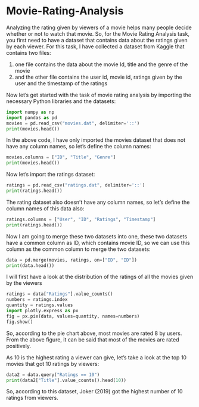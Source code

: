 # Movie-Rating-Analysis

Analyzing the rating given by viewers of a movie helps many people decide whether or not to watch that movie. So, for the Movie Rating Analysis task, you first need to have a dataset that contains data about the ratings given by each viewer. For this task, I have collected a dataset from Kaggle that contains two files:

1. one file contains the data about the movie Id, title and the genre of the movie 
2. and the other file contains the user id, movie id, ratings given by the user and the timestamp of the ratings

Now let’s get started with the task of movie rating analysis by importing the necessary Python libraries and the datasets:
```python
import numpy as np
import pandas as pd
movies = pd.read_csv("movies.dat", delimiter='::')
print(movies.head())
```
In the above code, I have only imported the movies dataset that does not have any column names, so let’s define the column names:

```python
movies.columns = ["ID", "Title", "Genre"]
print(movies.head())
```

Now let’s import the ratings dataset:
```python
ratings = pd.read_csv("ratings.dat", delimiter='::')
print(ratings.head())
```
The rating dataset also doesn’t have any column names, so let’s define the column names of this data also:
```python
ratings.columns = ["User", "ID", "Ratings", "Timestamp"]
print(ratings.head())
```
Now I am going to merge these two datasets into one, these two datasets have a common column as ID, which contains movie ID, so we can use this column as the common column to merge the two datasets:
```python
data = pd.merge(movies, ratings, on=["ID", "ID"])
print(data.head())
```

I will first have a look at the distribution of the ratings of all the movies given by the viewers
```python
ratings = data["Ratings"].value_counts()
numbers = ratings.index
quantity = ratings.values
import plotly.express as px
fig = px.pie(data, values=quantity, names=numbers)
fig.show()
```

So, according to the pie chart above, most movies are rated 8 by users. From the above figure, it can be said that most of the movies are rated positively.

As 10 is the highest rating a viewer can give, let’s take a look at the top 10 movies that got 10 ratings by viewers:

```python
data2 = data.query("Ratings == 10")
print(data2["Title"].value_counts().head(10))
```

So, according to this dataset, Joker (2019) got the highest number of 10 ratings from viewers. 




